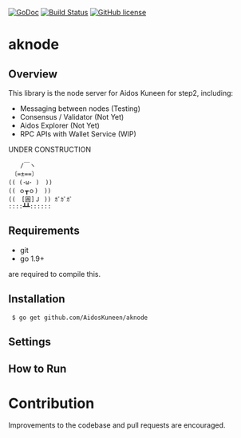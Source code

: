 [![GoDoc](https://godoc.org/github.com/AidosKuneen/aknode?status.svg)](https://godoc.org/github.com/AidosKuneen/aknode)
[![Build Status](https://travis-ci.org/AidosKuneen/aknode.svg?branch=master)](https://travis-ci.org/AidosKuneen/aknode)
[![GitHub license](https://img.shields.io/badge/license-MIT-blue.svg)](https://raw.githubusercontent.com/AidosKuneen/aknode/LICENSE)

# aknode

## Overview

This  library is the node server for Aidos Kuneen for step2, 
including:

* Messaging between nodes (Testing)
* Consensus / Validator (Not Yet)
* Aidos Explorer (Not Yet)
* RPC APIs with Wallet Service (WIP)


UNDER CONSTRUCTION

```
　　/￣ヽ
　〔=±==〕
(( (･ω･ )　))
(( ｏ┳ｏ)　))
((　[圓]Ｊ )) ｶﾞｶﾞｶﾞ
::::┻┻::::::

```

## Requirements

* git
* go 1.9+

are required to compile this.

## Installation

     $ go get github.com/AidosKuneen/aknode


## Settings

## How to Run


# Contribution
Improvements to the codebase and pull requests are encouraged.


